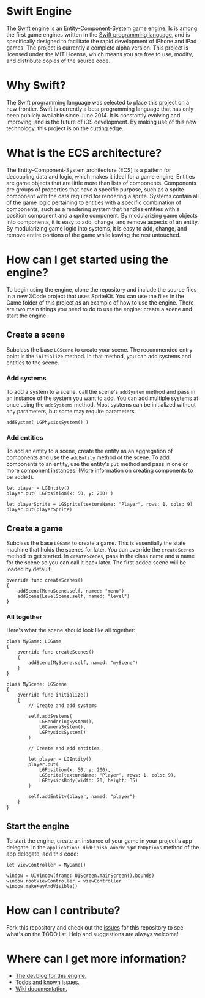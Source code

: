 # Swift Engine

The Swift engine is an [Entity-Component-System](http://en.wikipedia.org/wiki/Entity_component_system) game engine. Is is among the first game engines written in the [Swift programming language](https://developer.apple.com/swift/), and is specifically designed to facilitate the rapid development of iPhone and iPad games. The project is currently a complete alpha version. This project is licensed under the MIT License, which means you are free to use, modify, and distribute copies of the source code.

# Why Swift?

The Swift programming language was selected to place this project on a new frontier. Swift is currently a beta programming language that has only been publicly available since June 2014. It is constantly evolving and improving, and is the future of iOS development. By making use of this new technology, this project is on the cutting edge.

# What is the ECS architecture?

The Entity-Component-System architecture (ECS) is a pattern for decoupling data and logic, which makes it ideal for a game engine. Entities are game objects that are little more than lists of components. Components are groups of properties that have a specific purpose, such as a sprite component with the data required for rendering a sprite. Systems contain all of the game logic pertaining to entities with a specific combination of components, such as a rendering system that handles entities with a position component and a sprite component. By modularizing game objects into components, it is easy to add, change, and remove aspects of an entity. By modularizing game logic into systems, it is easy to add, change, and remove entire portions of the game while leaving the rest untouched.

# How can I get started using the engine?

To begin using the engine, clone the repository and include the source files in a new XCode project that uses SpriteKit. You can use the files in the Game folder of this project as an example of how to use the engine. There are two main things you need to do to use the engine: create a scene and start the engine.

## Create a scene

Subclass the base `LGScene` to create your scene. The recommended entry point is the `initialize` method. In that method, you can add systems and entities to the scene.

### Add systems

To add a system to a scene, call the scene's `addSystem` method and pass in an instance of the system you want to add. You can add multiple systems at once using the `addSystems` method. Most systems can be initialized without any parameters, but some may require parameters.

	addSystem( LGPhysicsSystem() )

### Add entities

To add an entity to a scene, create the entity as an aggregation of components and use the `addEntity` method of the scene. To add components to an entity, use the entity's `put` method and pass in one or more component instances. (More information on creating components to be added).

	let player = LGEntity()
	player.put( LGPosition(x: 50, y: 200) )
	
	let playerSprite = LGSprite(textureName: "Player", rows: 1, cols: 9)
	player.put(playerSprite)

## Create a game

Subclass the base `LGGame` to create a game. This is essentially the state machine that holds the scenes for later. You can override the `createScenes` method to get started. In `createScenes`, pass in the class name and a name for the scene so you can call it back later. The first added scene will be loaded by default.

	override func createScenes()
	{
		addScene(MenuScene.self, named: "menu")
		addScene(LevelScene.self, named: "level")
	}

### All together

Here's what the scene should look like all together:

	class MyGame: LGGame
	{
		override func createScenes()
		{
			addScene(MyScene.self, named: "myScene")
		}
	}

	class MyScene: LGScene
	{
		override func initialize()
		{
			// Create and add systems
			
			self.addSystems(
				LGRenderingSystem(),
				LGCameraSystem(),
				LGPhysicsSystem()
			)
			
			// Create and add entities
			
			let player = LGEntity()
			player.put(
				LGPosition(x: 50, y: 200),
				LGSprite(textureName: "Player", rows: 1, cols: 9),
				LGPhysicsBody(width: 20, height: 35)
			)
			
			self.addEntity(player, named: "player")
		}
	}

## Start the engine

To start the engine, create an instance of your game in your project's app delegate. In the `application: didFinishLaunchingWithOptions` method of the app delegate, add this code:

	let viewController = MyGame()
	
	window = UIWindow(frame: UIScreen.mainScreen().bounds)
	window.rootViewController = viewController
	window.makeKeyAndVisible()

# How can I contribute?

Fork this repository and check out the [issues](https://github.com/thelukester92/swift-engine/issues) for this repository to see what's on the TODO list. Help and suggestions are always welcome!

# Where can I get more information?

* [The devblog for this engine.](http://devblog.lukesterwebdesign.com/)
* [Todos and known issues.](https://github.com/thelukester92/swift-engine/issues)
* [Wiki documentation.](https://github.com/thelukester92/swift-engine/wiki)
